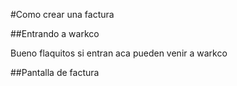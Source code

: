 #Como crear una factura

##Entrando a warkco

Bueno flaquitos si entran aca pueden venir a warkco

##Pantalla de factura

